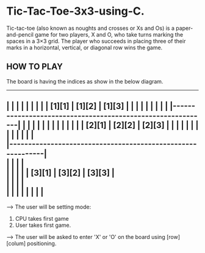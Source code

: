 # Tic-Tac-Toe-3x3-using-C.

Tic-tac-toe (also known as noughts and crosses or Xs and Os) is a paper-and-pencil game for two players, X and O, who take turns marking the spaces in a 3×3 grid. The player who succeeds in placing three of their marks in a horizontal, vertical, or diagonal row wins the game.

HOW TO PLAY
-----------

The board is having the indices as show in the below diagram.

--------------------------------------------------------------
|                    |                  |                    |
|                    |                  |                    |
|   [1][1]           |      [1][2]      |       [1][3]       |
|                    |                  |                    |
|                    |                  |                    |
|------------------------------------------------------------|
|                    |                  |                    |
|                    |                  |                    | 
|                    |                  |                    |
|    [2][1]          |      [2][2]      |       [2][3]       |
|                    |                  |                    |
|                    |                  |                    |
|                    |                  |                    |      
|------------------------------------------------------------|                                                           
|                    |                  |                    |         
|                    |                  |                    |
|    [3][1]          |      [3][2]      |       [3][3]       |  
|                    |                  |                    |  
|                    |                  |                    |
|                    |                  |                    |
--------------------------------------------------------------

--> The user will be setting mode:
1) CPU takes first game 
2) User takes first game.

--> The user will be asked to enter 'X' or 'O' on the board using [row][colum] positioning.
